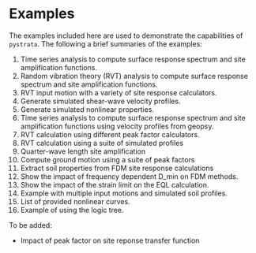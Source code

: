 # Examples

The examples included here are used to demonstrate the capabilities of
`pystrata`. The following a brief summaries of the examples:

1. Time series analysis to compute surface response spectrum and site
   amplification functions.
2. Random vibration theory (RVT) analysis to compute surface response spectrum
   and site amplification functions.
3. RVT input motion with a variety of site response calculators.
4. Generate simulated shear-wave velocity profiles.
5. Generate simulated nonlinear properties.
6. Time series analysis to compute surface response spectrum and site
   amplification functions using velocity profiles from geopsy.
7. RVT calculation using different peak factor calculators.
8. RVT calculation using a suite of simulated profiles
9. Quarter-wave length site amplification
10. Compute ground motion using a suite of peak factors
11. Extract soil properties from FDM site response calculations
12. Show the impact of frequency dependent D_min on FDM methods.
13. Show the impact of the strain limit on the EQL calculation.
14. Example with multiple input motions and simulated soil profiles.
15. List of provided nonlinear curves.
16. Example of using the logic tree.

To be added:

-   Impact of peak factor on site reponse transfer function

